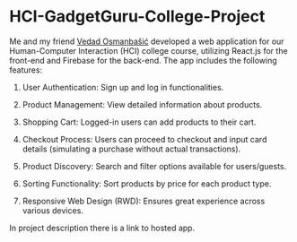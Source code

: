 # HCI-GadgetGuru-College-Project

Me and my friend <a href="https://github.com/Osmanbasicc" target="_blank">Vedad Osmanbašić</a> developed a web application for our Human-Computer Interaction (HCI) college course, utilizing React.js for the front-end and Firebase for the back-end. The app includes the following features:

1) User Authentication:
 Sign up and log in functionalities.

2) Product Management:
View detailed information about products.

3) Shopping Cart:
Logged-in users can add products to their cart.

4) Checkout Process:
Users can proceed to checkout and input card details (simulating a purchase without actual transactions).

5) Product Discovery:
Search and filter options available for users/guests.

6) Sorting Functionality:
Sort products by price for each product type.

7) Responsive Web Design (RWD):
Ensures great experience across various devices.

In project description there is a link to hosted app.
